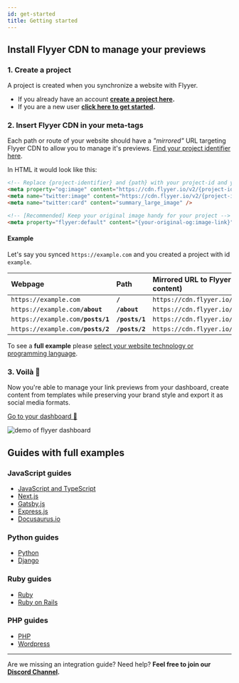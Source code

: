 ```yaml
---
id: get-started
title: Getting started
---
```


[get-started]: https://www.flyyer.io/get-started
[new-project]: https://www.flyyer.io/dashboard/_/projects/new
[current-project]: https://www.flyyer.io/dashboard/_/projects
[guides-with-full-examples]: #guides-with-full-examples

## Install Flyyer CDN to manage your previews

### 1. Create a project

A project is created when you synchronize a website with Flyyer.

* If you already have an account **[create a project here][new-project].**
* If you are a new user **[click here to get started][get-started].**

### 2. Insert Flyyer CDN in your meta-tags

Each path or route of your website should have a _"mirrored"_ URL targeting Flyyer CDN to allow you to manage it's previews. [Find your project identifier here](https://flyyer.io/dashboard/_/projects/_/integrate?ref=docs).

In HTML it would look like this:

```html
<!-- Replace {project-identifier} and {path} with your project-id and your current page's path respectively -->
<meta property="og:image" content="https://cdn.flyyer.io/v2/{project-identifier}/_/_/{path}" />
<meta name="twitter:image" content="https://cdn.flyyer.io/v2/{project-identifier}/_/_/{path}" />
<meta name="twitter:card" content="summary_large_image" />

<!-- [Recommended] Keep your original image handy for your project -->
<meta property="flyyer:default" content="{your-original-og:image-link}" />
```

#### Example

Let's say you synced `https://example.com` and you created a project with id `example`.

| Webpage                     | Path     | Mirrored URL to Flyyer CDN (`og:image`'s content) |
|:----------------------------|:---------|:---------------------------------------------|
| `https://example.com`         | **`/`**        | `https://cdn.flyyer.io/v2/example`**`/_/_/`**  |
| `https://example.com`**`/about`**   | **`/about`**   | `https://cdn.flyyer.io/v2/example`**`/_/_/about`**   |
| `https://example.com`**`/posts/1`** | **`/posts/1`** | `https://cdn.flyyer.io/v2/example`**`/_/_/posts/1`** |
| `https://example.com`**`/posts/2`** | **`/posts/2`** | `https://cdn.flyyer.io/v2/example`**`/_/_/posts/2`** |

To see a **full example** please [select your website technology or programming language][guides-with-full-examples].

### 3. Voilà 🎉

Now you're able to manage your link previews from your dashboard, create content from templates while preserving your brand style and export it as social media formats.

[Go to your dashboard 🚀](https://flyyer.io/dashboard/_/projects/_/)

![demo of flyyer dashboard](/img/images/manage.png)

## Guides with full examples

### JavaScript guides

* [JavaScript and TypeScript](/guides/javascript/flyyer-js)
* [Next.js](/guides/javascript/nextjs)
* [Gatsby.js](/guides/javascript/gatsbyjs)
* [Express.js](/guides/javascript/expressjs)
* [Docusaurus.io](/guides/javascript/docusaurus)

### Python guides

* [Python](/guides/python/flyyer)
* [Django](/guides/python/django)

### Ruby guides

* [Ruby](/guides/ruby/flyyer)
* [Ruby on Rails](/guides/ruby/rails)

### PHP guides

* [PHP](/guides/php/flyyer)
* [Wordpress](/guides/php/wordpress)

---

Are we missing an integration guide? Need help? **Feel free to join our [Discord Channel](https://www.flyyer.io/discord).**
